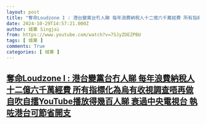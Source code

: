 ```yaml
---
layout: post
title: "奪命Loudzone I : 港台變黨台冇人睇 每年浪費納稅人十二億六千萬經費 所有指標化為烏有收視調查唔再做 自吹自擂YouTube播放得幾百人睇 衰過中央電視台 執咗港台可節省開支"
date: 2024-10-29T14:57:21.000Z
author: 城寨 Singjai
from: https://www.youtube.com/watch?v=7SJyZOEZPBU
tags: [ 城寨 ]
comments: True
categories: [ 城寨 ]
---
```

<!--1730213841000-->
[奪命Loudzone I : 港台變黨台冇人睇 每年浪費納稅人十二億六千萬經費 所有指標化為烏有收視調查唔再做 自吹自擂YouTube播放得幾百人睇 衰過中央電視台 執咗港台可節省開支](https://www.youtube.com/watch?v=7SJyZOEZPBU)
------

<div>

</div>
